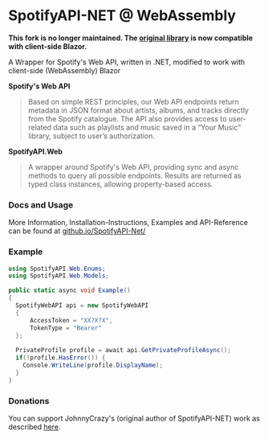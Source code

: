 SpotifyAPI-NET @ WebAssembly
===

**This fork is no longer maintained. The [original library](http://johnnycrazy.github.io/SpotifyAPI-NET/) is now compatible with client-side Blazor.**

A Wrapper for Spotify's Web API, written in .NET, modified to work with client-side (WebAssembly) Blazor

**Spotify's Web API**
> Based on simple REST principles, our Web API endpoints return metadata in JSON format about artists, albums, and tracks directly from the Spotify catalogue.
> The API also provides access to user-related data such as playlists and music saved in a “Your Music” library, subject to user’s authorization.

**SpotifyAPI.Web**
> A wrapper around Spotify's Web API, providing sync and async methods to query all possible endpoints. Results are returned as typed class instances, allowing property-based access.

### Docs and Usage

More Information, Installation-Instructions, Examples and API-Reference can be found at [github.io/SpotifyAPI-Net/](http://johnnycrazy.github.io/SpotifyAPI-NET/)

### Example

```c#
using SpotifyAPI.Web.Enums;
using SpotifyAPI.Web.Models;

public static async void Example()
{
  SpotifyWebAPI api = new SpotifyWebAPI
  {
      AccessToken = "XX?X?X",
      TokenType = "Bearer"
  };
  
  PrivateProfile profile = await api.GetPrivateProfileAsync();
  if(!profile.HasError()) {
    Console.WriteLine(profile.DisplayName);
  }
}
```

### Donations

You can support JohnnyCrazy's (original author of SpotifyAPI-NET) work as described [here](https://github.com/JohnnyCrazy/SpotifyAPI-NET).
